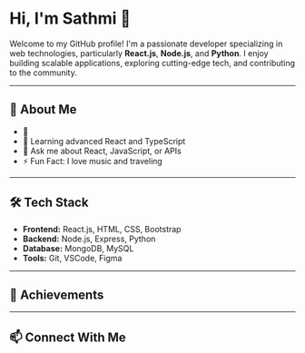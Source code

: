 # Hi, I'm Sathmi 👋

Welcome to my GitHub profile! I'm a passionate developer specializing in web technologies, particularly **React.js**, **Node.js**, and **Python**. I enjoy building scalable applications, exploring cutting-edge tech, and contributing to the community.

---

## 🚀 About Me
- 🔭 
- 🌱 Learning advanced React and TypeScript
- 💬 Ask me about React, JavaScript, or APIs
- ⚡ Fun Fact: I love music and traveling

---

## 🛠️ Tech Stack
- **Frontend:** React.js, HTML, CSS, Bootstrap
- **Backend:** Node.js, Express, Python
- **Database:** MongoDB, MySQL
- **Tools:** Git, VSCode, Figma

---


## 🌟 Achievements


---

## 📫 Connect With Me

